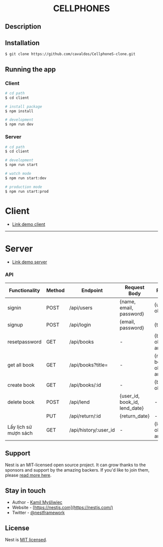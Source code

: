 # <center>CELLPHONES</center>

## Description

## Installation

```bash
$ git clone https://github.com/cavaldos/CellphoneS-clone.git
```

## Running the app

### Client

```bash
# cd path
$ cd client

# install package
$ npm install

# development
$ npm run dev
```

### Server

```bash
# cd path
$ cd client

# development
$ npm run start

# watch mode
$ npm run start:dev

# production mode
$ npm run start:prod
```

# Client
- <a href="https://cellphone-4mvpos8n0-cavaldos.vercel.app/">Link demo client</a>
---

# Server
- <a href="">Link demo server</a>


### API

| Functionality         | Method | Endpoint              | Request Body                  | Response                      |
| --------------------- | ------ | --------------------- | ----------------------------- | ----------------------------- |
| signin                | POST   | /api/users            | {name, email, password}       | {user object}                 |
| signup                | POST   | /api/login            | {email, password}             | {token}                       |
| resetpassword         | GET    | /api/books            | -                             | {book objects array}          |
| get all book          | GET    | /api/books?title=     | -                             | {matching book objects array} |
| create book           | GET    | /api/books/:id        | -                             | {book object}                 |
| delete book           | POST   | /api/lend             | {user_id, book_id, lend_date} | -                             |
|                       | PUT    | /api/return/:id       | {return_date}                 | -                             |
| Lấy lịch sử mượn sách | GET    | /api/history/:user_id | -                             | {lend/return objects array}   |

## Support

Nest is an MIT-licensed open source project. It can grow thanks to the sponsors and support by the amazing backers. If you'd like to join them, please [read more here](https://docs.nestjs.com/support).

## Stay in touch

- Author - [Kamil Myśliwiec](https://kamilmysliwiec.com)
- Website - [https://nestjs.com](https://nestjs.com/)
- Twitter - [@nestframework](https://twitter.com/nestframework)

## License

Nest is [MIT licensed](LICENSE).
